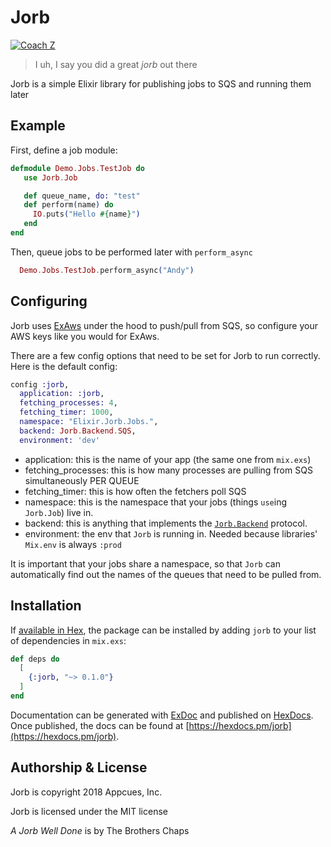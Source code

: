 # Jorb

[![Coach Z](http://www.hrwiki.org/w/images/3/3e/Old_homestar_jorb.PNG)](https://www.youtube.com/watch?v=8C4ayBHTES0)
> I uh, I say you did a great _jorb_ out there

Jorb is a simple Elixir library for publishing jobs to SQS and running them later

## Example

First, define a job module:

  ```elixir
  defmodule Demo.Jobs.TestJob do
     use Jorb.Job

     def queue_name, do: "test"
     def perform(name) do
       IO.puts("Hello #{name}")
     end
  end
  ```

Then, queue jobs to be performed later with `perform_async`

```elixir
  Demo.Jobs.TestJob.perform_async("Andy")
```

## Configuring

Jorb uses [ExAws](https://github.com/ex-aws/ex_aws) under the hood to push/pull from SQS,
so configure your AWS keys like you would for ExAws.

There are a few config options that need to be set for Jorb to run correctly. Here is the default config:

```elixir
config :jorb,
  application: :jorb,
  fetching_processes: 4,
  fetching_timer: 1000,
  namespace: "Elixir.Jorb.Jobs.",
  backend: Jorb.Backend.SQS,
  environment: 'dev'
```

* application: this is the name of your app (the same one from `mix.exs`)
* fetching_processes: this is how many processes are pulling from SQS simultaneously PER QUEUE
* fetching_timer: this is how often the fetchers poll SQS
* namespace: this is the namespace that your jobs (things `use`ing `Jorb.Job`) live in.
* backend: this is anything that implements the [`Jorb.Backend`](https://github.com/appcues/jorb/blob/master/lib/jorb/backend.ex) protocol.
* environment: the env that `Jorb` is running in. Needed because libraries' `Mix.env` is always `:prod`

It is important that your jobs share a namespace, so that `Jorb` can automatically find out the
names of the queues that need to be pulled from.


## Installation

If [available in Hex](https://hex.pm/docs/publish), the package can be installed
by adding `jorb` to your list of dependencies in `mix.exs`:

```elixir
def deps do
  [
    {:jorb, "~> 0.1.0"}
  ]
end
```

Documentation can be generated with [ExDoc](https://github.com/elixir-lang/ex_doc)
and published on [HexDocs](https://hexdocs.pm). Once published, the docs can
be found at [https://hexdocs.pm/jorb](https://hexdocs.pm/jorb).

## Authorship & License

Jorb is copyright 2018 Appcues, Inc.

Jorb is licensed under the MIT license

_A Jorb Well Done_ is by The Brothers Chaps
